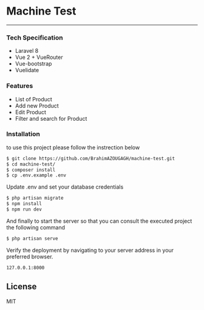 # Machine Test
---
### Tech Specification

  - Laravel 8
  - Vue 2 + VueRouter
  - Vue-bootstrap
  - Vuelidate

### Features

  - List of Product
  - Add new Product
  - Edit Product
  - Filter and search for Product

### Installation

to use this project please follow the instrection below

```sh
$ git clone https://github.com/BrahimAZOUGAGH/machine-test.git
$ cd machine-test/
$ composer install
$ cp .env.example .env
```
Update .env and set your database credentials

```sh
$ php artisan migrate
$ npm install
$ npm run dev
```
And finally to start the server so that you can consult the executed project the following command
```sh
$ php artisan serve
```
Verify the deployment by navigating to your server address in your preferred browser.
```sh
127.0.0.1:8000
```

License
----

MIT